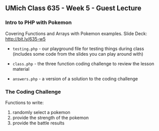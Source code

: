 ## UMich Class 635 - Week 5 - Guest Lecture

### Intro to PHP with Pokemon

Covering Functions and Arrays with Pokemon examples. 
Slide Deck: http://bit.ly/635-w5

- `testing.php` - our playground file for testing things during class (includes some code from the slides you can play around with)

- `class.php` - the three function coding challenge to review the lesson material

- `answers.php` - a version of a solution to the coding challenge

### The Coding Challenge

Functions to write: 
1. randomly select a pokemon
2. provide the strength of the pokemon
3. provide the battle results 




